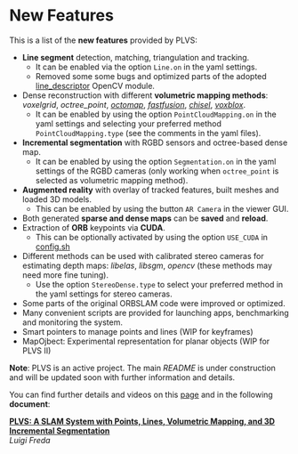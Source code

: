 # New Features 

This is a list of the **new features** provided by PLVS: 
* **Line segment** detection, matching, triangulation and tracking. 
  - It can be enabled via the option `Line.on` in the yaml settings.
  - Removed some some bugs and optimized parts of the adopted [line_descriptor](https://github.com/opencv/opencv_contrib/tree/4.x/modules/line_descriptor) OpenCV module. 
* Dense reconstruction with different **volumetric mapping methods**: *voxelgrid*, *octree_point*, *[octomap](https://github.com/OctoMap/octomap)*, *[fastfusion](https://github.com/tum-vision/fastfusion)*, *[chisel](https://github.com/personalrobotics/OpenChisel)*, *[voxblox](https://github.com/ethz-asl/voxblox)*.  
  - It can be enabled by using the option `PointCloudMapping.on` in the yaml settings and selecting your preferred method `PointCloudMapping.type` (see the comments in the yaml files). 
* **Incremental segmentation** with RGBD sensors and octree-based dense map. 
  - It can be enabled by using the option `Segmentation.on` in the yaml settings of the RGBD cameras (only working when `octree_point` is selected as volumetric mapping method). 
* **Augmented reality** with overlay of tracked features, built meshes and loaded 3D models. 
  - This can be enabled by using the button `AR Camera` in the viewer GUI. 
* Both generated **sparse and dense maps** can be **saved** and **reload**. 
* Extraction of **ORB** keypoints via **CUDA**. 
  - This can be optionally activated by using the option `USE_CUDA` in [config.sh](./config.sh) 
* Different methods can be used with calibrated stereo cameras for estimating depth maps: *libelas*, *libsgm*, *opencv* (these methods may need more fine tuning).
  - Use the option `StereoDense.type` to select your preferred method in the yaml settings for stereo cameras.   
* Some parts of the original ORBSLAM code were improved or optimized.
* Many convenient scripts are provided for launching apps, benchmarking and monitoring the system.
* Smart pointers to manage points and lines (WIP for keyframes) 
* MapOjbect: Experimental representation for planar objects (WIP for PLVS II)
  
**Note**: PLVS is an active project. The main *README* is under construction and will be updated soon with further information and details. 


You can find further details and videos on this [page](https://www.luigifreda.com/research/plvs-an-open-source-rgb-d-and-stereo-slam-for-volumetric-reconstruction-and-3d-incremental-segmentation/) and in the following **document**:

**[PLVS: A SLAM System with Points, Lines, Volumetric Mapping, and 3D Incremental Segmentation](https://arxiv.org/pdf/2309.10896.pdf)**         
*Luigi Freda* 